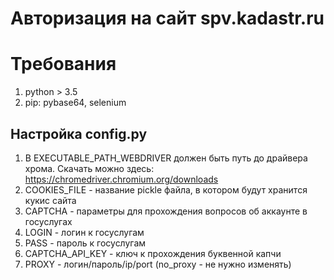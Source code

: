 # Авторизация на сайт spv.kadastr.ru

# Требования
1. python > 3.5
2. pip: pybase64, selenium

## Настройка config.py

1. В EXECUTABLE_PATH_WEBDRIVER должен быть путь до драйвера хрома. Скачать можно здесь: https://chromedriver.chromium.org/downloads
2. COOKIES_FILE - название pickle файла, в котором будут хранится кукис сайта
3. CAPTCHA - параметры для прохождения вопросов об аккаунте в госуслугах
4. LOGIN - логин к госуслугам
5. PASS - пароль к госуслугам
6. CAPTCHA_API_KEY - ключ к прохождения буквенной капчи
7. PROXY - логин/пароль/ip/port (no_proxy - не нужно изменять)